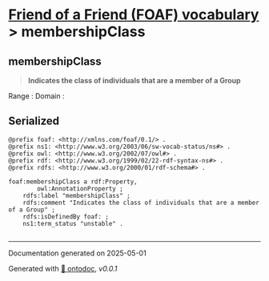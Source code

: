 # [Friend of a Friend (FOAF) vocabulary](../homepage.md) > membershipClass

## membershipClass

> **Indicates the class of individuals that are a member of a Group**

Range :
Domain :

## Serialized

```ttl
@prefix foaf: <http://xmlns.com/foaf/0.1/> .
@prefix ns1: <http://www.w3.org/2003/06/sw-vocab-status/ns#> .
@prefix owl: <http://www.w3.org/2002/07/owl#> .
@prefix rdf: <http://www.w3.org/1999/02/22-rdf-syntax-ns#> .
@prefix rdfs: <http://www.w3.org/2000/01/rdf-schema#> .

foaf:membershipClass a rdf:Property,
        owl:AnnotationProperty ;
    rdfs:label "membershipClass" ;
    rdfs:comment "Indicates the class of individuals that are a member of a Group" ;
    rdfs:isDefinedBy foaf: ;
    ns1:term_status "unstable" .


```

---

Documentation generated on 2025-05-01

Generated with [📑 ontodoc](https://github.com/StephaneBranly/ontodoc), *v0.0.1*